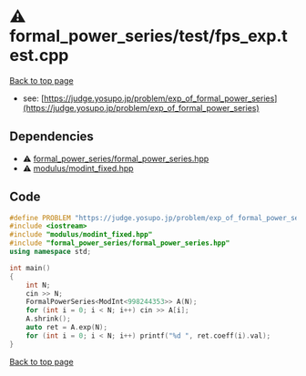 <!-- mathjax config similar to math.stackexchange -->
<script type="text/javascript" async
  src="https://cdnjs.cloudflare.com/ajax/libs/mathjax/2.7.5/MathJax.js?config=TeX-MML-AM_CHTML">
</script>
<script type="text/x-mathjax-config">
  MathJax.Hub.Config({
    TeX: { equationNumbers: { autoNumber: "AMS" }},
    tex2jax: {
      inlineMath: [ ['$','$'] ],
      processEscapes: true
    },
    "HTML-CSS": { matchFontHeight: false },
    displayAlign: "left",
    displayIndent: "2em"
  });
</script>

<script type="text/javascript" src="https://cdnjs.cloudflare.com/ajax/libs/jquery/3.4.1/jquery.min.js"></script>
<script src="https://cdn.jsdelivr.net/npm/jquery-balloon-js@1.1.2/jquery.balloon.min.js" integrity="sha256-ZEYs9VrgAeNuPvs15E39OsyOJaIkXEEt10fzxJ20+2I=" crossorigin="anonymous"></script>
<script type="text/javascript" src="../../../assets/js/copy-button.js"></script>
<link rel="stylesheet" href="../../../assets/css/copy-button.css" />


# :warning: formal_power_series/test/fps_exp.test.cpp


[Back to top page](../../../index.html)

* see: [https://judge.yosupo.jp/problem/exp_of_formal_power_series](https://judge.yosupo.jp/problem/exp_of_formal_power_series)


## Dependencies
* :warning: [formal_power_series/formal_power_series.hpp](../../../library/formal_power_series/formal_power_series.hpp.html)
* :warning: [modulus/modint_fixed.hpp](../../../library/modulus/modint_fixed.hpp.html)


## Code
```cpp
#define PROBLEM "https://judge.yosupo.jp/problem/exp_of_formal_power_series"
#include <iostream>
#include "modulus/modint_fixed.hpp"
#include "formal_power_series/formal_power_series.hpp"
using namespace std;

int main()
{
    int N;
    cin >> N;
    FormalPowerSeries<ModInt<998244353>> A(N);
    for (int i = 0; i < N; i++) cin >> A[i];
    A.shrink();
    auto ret = A.exp(N);
    for (int i = 0; i < N; i++) printf("%d ", ret.coeff(i).val);
}

```

[Back to top page](../../../index.html)

